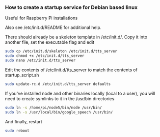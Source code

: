 ### How to create a startup service for Debian based linux

Useful for Raspberry Pi installations

Also see /etc/init.d/README for additional help.

There should already be a skeleton template in /etc/init.d/. Copy it into another file, set the executable flag and edit 

```sh
sudo cp /etc/init.d/skeleton /etc/init.d/tts_server
sudo chmod +x /etc/init.d/tts_server
sudo nano /etc/init.d/tts_server
``` 

Edit the contents of /etc/init.d/tts_server to match the contents of startup_script.sh

```sh
sudo update-rc.d /etc/init.d/tts_server defaults
```

If you've installed node and other binaries locally (local to a user), you will need to create symlinks to it in the /usr/bin directories

```sh
sudo ln -s /home/pi/node5/bin/node /usr/bin/
sudo ln -s /usr/local/bin/google_speech /usr/bin/
```

And finally, restart

```sh
sudo reboot
```
